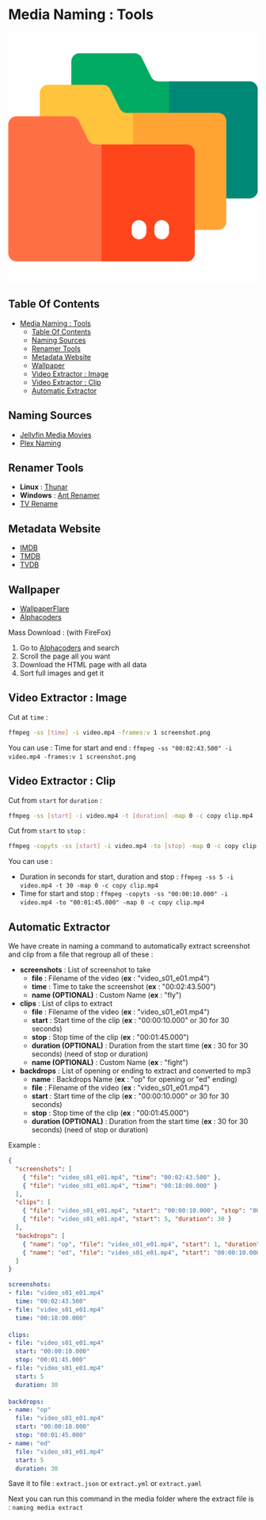 # Media Naming : Tools

![Icon](../icon.png)

## Table Of Contents

- [Media Naming : Tools](#media-naming--tools)
  - [Table Of Contents](#table-of-contents)
  - [Naming Sources](#naming-sources)
  - [Renamer Tools](#renamer-tools)
  - [Metadata Website](#metadata-website)
  - [Wallpaper](#wallpaper)
  - [Video Extractor : Image](#video-extractor--image)
  - [Video Extractor : Clip](#video-extractor--clip)
  - [Automatic Extractor](#automatic-extractor)

## Naming Sources

- [Jellyfin Media Movies](https://jellyfin.org/docs/general/server/media/movies.html)
- [Plex Naming](https://support.plex.tv/articles/naming-and-organizing-your-tv-show-files/)

## Renamer Tools

- **Linux** : [Thunar](https://docs.xfce.org/xfce/thunar/start)
- **Windows** : [Ant Renamer](https://antp.be/software/renamer)
- [TV Rename](https://www.tvrename.com/)

## Metadata Website

- [IMDB](https://www.imdb.com/)
- [TMDB](https://www.themoviedb.org/)
- [TVDB](https://thetvdb.com/)

## Wallpaper

- [WallpaperFlare](https://www.wallpaperflare.com/)
- [Alphacoders](https://alphacoders.com/)

Mass Download : (with FireFox)

1) Go to [Alphacoders](https://alphacoders.com/) and search
2) Scroll the page all you want
3) Download the HTML page with all data
4) Sort full images and get it

## Video Extractor : Image

Cut at `time` :

```bash
ffmpeg -ss [time] -i video.mp4 -frames:v 1 screenshot.png
```

You can use : Time for start and end : `ffmpeg -ss "00:02:43.500" -i video.mp4 -frames:v 1 screenshot.png`

## Video Extractor : Clip

Cut from `start` for `duration` :

```bash
ffmpeg -ss [start] -i video.mp4 -t [duration] -map 0 -c copy clip.mp4
```

Cut from `start` to `stop` :

```bash
ffmpeg -copyts -ss [start] -i video.mp4 -to [stop] -map 0 -c copy clip.mp4
```

You can use :

- Duration in seconds for start, duration and stop : `ffmpeg -ss 5 -i video.mp4 -t 30 -map 0 -c copy clip.mp4`
- Time for start and stop : `ffmpeg -copyts -ss "00:00:10.000" -i video.mp4 -to "00:01:45.000" -map 0 -c copy clip.mp4`

## Automatic Extractor

We have create in naming a command to automatically extract screenshot and clip from a file that regroup all of these :

- **screenshots** : List of screenshot to take
  - **file** : Filename of the video (**ex** : "video_s01_e01.mp4")
  - **time** : Time to take the screenshot (**ex** : "00:02:43.500")
  - **name (OPTIONAL)** : Custom Name (**ex** : "fly")
- **clips** : List of clips to extract
  - **file** : Filename of the video (**ex** : "video_s01_e01.mp4")
  - **start** : Start time of the clip (**ex** : "00:00:10.000" or 30 for 30 seconds)
  - **stop** : Stop time of the clip (**ex** : "00:01:45.000")
  - **duration (OPTIONAL)** : Duration from the start time (**ex** : 30 for 30 seconds) (need of stop or duration)
  - **name (OPTIONAL)** : Custom Name (**ex** : "fight")
- **backdrops** : List of opening or ending to extract and converted to mp3
  - **name** : Backdrops Name (**ex** : "op" for opening or "ed" ending)
  - **file** : Filename of the video (**ex** : "video_s01_e01.mp4")
  - **start** : Start time of the clip (**ex** : "00:00:10.000" or 30 for 30 seconds)
  - **stop** : Stop time of the clip (**ex** : "00:01:45.000")
  - **duration (OPTIONAL)** : Duration from the start time (**ex** : 30 for 30 seconds) (need of stop or duration)

Example :

```json
{
  "screenshots": [
    { "file": "video_s01_e01.mp4", "time": "00:02:43.500" },
    { "file": "video_s01_e01.mp4", "time": "00:18:00.000" }
  ],
  "clips": [
    { "file": "video_s01_e01.mp4", "start": "00:00:10.000", "stop": "00:01:45.000" },
    { "file": "video_s01_e01.mp4", "start": 5, "duration": 30 }
  ],
  "backdrops": [
    { "name": "op", "file": "video_s01_e01.mp4", "start": 1, "duration": 90 },
    { "name": "ed", "file": "video_s01_e01.mp4", "start": "00:00:10.000", "stop": "00:01:45.000" }
  ]
}
```

```yaml
screenshots:
- file: "video_s01_e01.mp4"
  time: "00:02:43.500"
- file: "video_s01_e01.mp4"
  time: "00:18:00.000"

clips:
- file: "video_s01_e01.mp4"
  start: "00:00:10.000"
  stop: "00:01:45.000"
- file: "video_s01_e01.mp4"
  start: 5
  duration: 30

backdrops:
- name: "op"
  file: "video_s01_e01.mp4"
  start: "00:00:10.000"
  stop: "00:01:45.000"
- name: "ed"
  file: "video_s01_e01.mp4"
  start: 5
  duration: 30
```

Save it to file : `extract.json` or `extract.yml` or `extract.yaml`

Next you can run this command in the media folder where the extract file is : `naming media extract`
